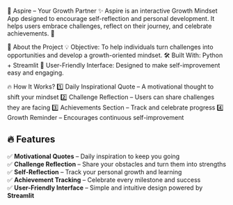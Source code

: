 🚀 Aspire – Your Growth Partner ✨
Aspire is an interactive Growth Mindset App designed to encourage self-reflection and personal development. It helps users embrace challenges, reflect on their journey, and celebrate achievements. 🌱

🎯 About the Project
💡 Objective: To help individuals turn challenges into opportunities and develop a growth-oriented mindset.
🛠 Built With: Python + Streamlit
🎨 User-Friendly Interface: Designed to make self-improvement easy and engaging.

🔥 How It Works?
1️⃣ Daily Inspirational Quote – A motivational thought to shift your mindset
2️⃣ Challenge Reflection – Users can share challenges they are facing
3️⃣ Achievements Section – Track and celebrate progress
4️⃣ Growth Reminder – Encourages continuous self-improvement

## 🔥 **Features**
✅ **Motivational Quotes** – Daily inspiration to keep you going  
✅ **Challenge Reflection** – Share your obstacles and turn them into strengths  
✅ **Self-Reflection** – Track your personal growth and learning  
✅ **Achievement Tracking** – Celebrate every milestone and success  
✅ **User-Friendly Interface** – Simple and intuitive design powered by **Streamlit**  





